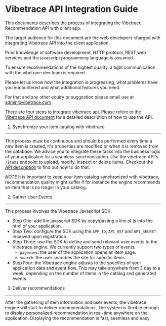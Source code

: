 Vibetrace API Integration Guide
===============================


This documents describes the process of integrating the Vibetrace Recommendation API with client app.

The target audience for this document are the web developers charged with integrating Vibetrace API into the client application.

Prior knowledge of software development, HTTP protocol, REST web services and the javascript programming language is assumed. 


To ensure recommendations of the highest quality, a tight communication with the vibetrace dev team is required.

Please let us know how the integration is progressing, what problems have you encountered and what additional features you need.

For that and any other equiry or suggestion please email use at [admin@vibetrace.com](mailto:admin@vibetrace.com)


There are four steps to integrate vibetrace api. Please refere to the [Vibetrace API document](github.com/vibetrace/api/README.markdown) for a detailed description of how to use the API.


1. Synchronize your item catalog with vibetrace
-----------------------------------------------

This process must be continuous and should be performed every time a new item is created, it's properties are modified or when it is removed from the database.
We advice you to integrate these tasks into the business logic of your application for a seamless synchronization.
Use the vibetrace API's `/items` endpoint to upload, modify, inspect or delete items.
Checkout the [API description](github.com/vibetrace/api/README.markdown) to find out how to do that.

_NOTE_ It is important to keep your item catalog synchronized with vibetrace, recommendation quality might suffer if for instance the engine recommends an item that is no longer in your catalog.


2. Gather User Events
---------------------

This process involves the Vibetrace Javascript SDK.

- Step One: add the javascript SDK by copy/pasting a line of js into the html of your application.
- Step Two: configure the SDK using the `APP_ID`, `API_KEY` and `API_SECRET` received upon registration.
- Step Three: use the SDK to define and send relevant user events to the Vibetrace engine. We currently support two types of events:
    - `pageview`: the user of the application opens an item page.
    - `search`: the user searches the site for specific items.
- Step Four: the Vibetrace engine adjusts to the specifics of your application data and event flow. This may take anywhere from 3 day to a week, depending on the number of items in the catalog and generated events.


3. Deliver recommendations
--------------------------

After the gathering of item information and user events, the vibetrace engine will start to deliver recommendations. 
The system is flexible enough to display personalized recommendation in real-time anywhere on the application.
Displaying the recommendation is fast, seemless and easy.
